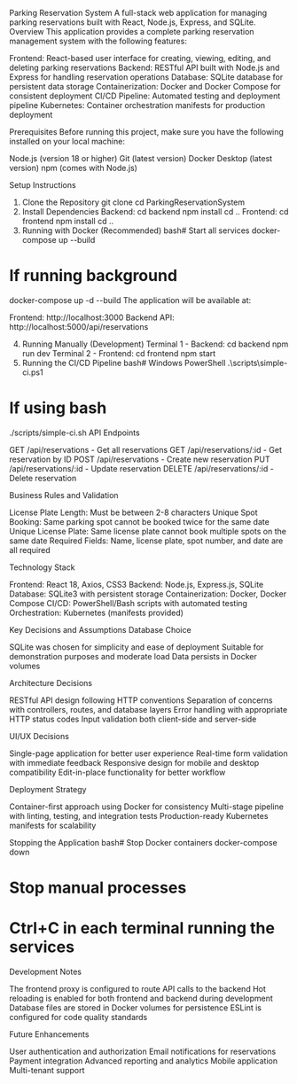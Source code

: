Parking Reservation System
A full-stack web application for managing parking reservations built with React, Node.js, Express, and SQLite.
Overview
This application provides a complete parking reservation management system with the following features:

Frontend: React-based user interface for creating, viewing, editing, and deleting parking reservations
Backend: RESTful API built with Node.js and Express for handling reservation operations
Database: SQLite database for persistent data storage
Containerization: Docker and Docker Compose for consistent deployment
CI/CD Pipeline: Automated testing and deployment pipeline
Kubernetes: Container orchestration manifests for production deployment

Prerequisites
Before running this project, make sure you have the following installed on your local machine:

Node.js (version 18 or higher)
Git (latest version)
Docker Desktop (latest version)
npm (comes with Node.js)

Setup Instructions
1. Clone the Repository
git clone <repository-url>
cd ParkingReservationSystem
2. Install Dependencies
Backend:
cd backend
npm install
cd ..
Frontend:
cd frontend
npm install
cd ..
3. Running with Docker (Recommended)
bash# Start all services
docker-compose up --build

# If running background
docker-compose up -d --build
The application will be available at:

Frontend: http://localhost:3000
Backend API: http://localhost:5000/api/reservations

4. Running Manually (Development)
Terminal 1 - Backend:
cd backend
npm run dev
Terminal 2 - Frontend:
cd frontend
npm start
5. Running the CI/CD Pipeline
bash# Windows PowerShell
.\scripts\simple-ci.ps1

# If using bash
./scripts/simple-ci.sh
API Endpoints

GET /api/reservations - Get all reservations
GET /api/reservations/:id - Get reservation by ID
POST /api/reservations - Create new reservation
PUT /api/reservations/:id - Update reservation
DELETE /api/reservations/:id - Delete reservation

Business Rules and Validation

License Plate Length: Must be between 2-8 characters
Unique Spot Booking: Same parking spot cannot be booked twice for the same date
Unique License Plate: Same license plate cannot book multiple spots on the same date
Required Fields: Name, license plate, spot number, and date are all required

Technology Stack

Frontend: React 18, Axios, CSS3
Backend: Node.js, Express.js, SQLite
Database: SQLite3 with persistent storage
Containerization: Docker, Docker Compose
CI/CD: PowerShell/Bash scripts with automated testing
Orchestration: Kubernetes (manifests provided)

Key Decisions and Assumptions
Database Choice

SQLite was chosen for simplicity and ease of deployment
Suitable for demonstration purposes and moderate load
Data persists in Docker volumes

Architecture Decisions

RESTful API design following HTTP conventions
Separation of concerns with controllers, routes, and database layers
Error handling with appropriate HTTP status codes
Input validation both client-side and server-side

UI/UX Decisions

Single-page application for better user experience
Real-time form validation with immediate feedback
Responsive design for mobile and desktop compatibility
Edit-in-place functionality for better workflow

Deployment Strategy

Container-first approach using Docker for consistency
Multi-stage pipeline with linting, testing, and integration tests
Production-ready Kubernetes manifests for scalability

Stopping the Application
bash# Stop Docker containers
docker-compose down

# Stop manual processes
# Ctrl+C in each terminal running the services
Development Notes

The frontend proxy is configured to route API calls to the backend
Hot reloading is enabled for both frontend and backend during development
Database files are stored in Docker volumes for persistence
ESLint is configured for code quality standards

Future Enhancements

User authentication and authorization
Email notifications for reservations
Payment integration
Advanced reporting and analytics
Mobile application
Multi-tenant support
